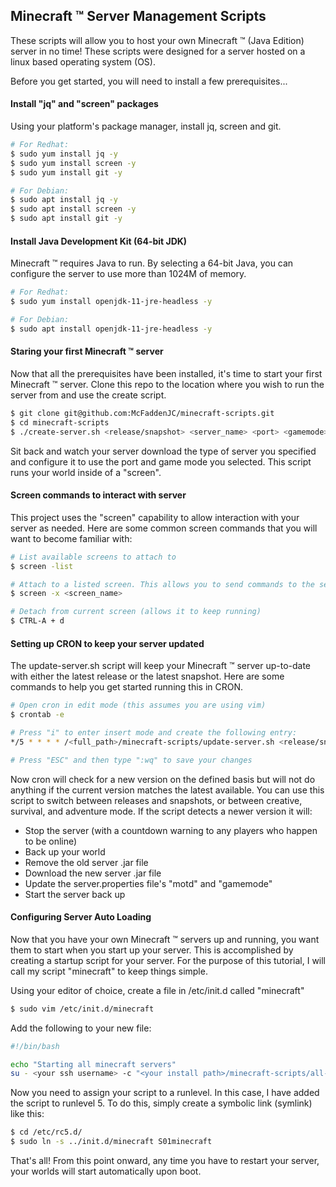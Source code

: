 ## Minecraft &trade; Server Management Scripts
These scripts will allow you to host your own Minecraft &trade; (Java Edition) server in no time! These scripts were designed for a server hosted on a linux based operating system (OS).

Before you get started, you will need to install a few prerequisites...

#### Install "jq" and "screen" packages
Using your platform's package manager, install jq, screen and git.
```bash
# For Redhat:
$ sudo yum install jq -y
$ sudo yum install screen -y
$ sudo yum install git -y
```
```bash
# For Debian:
$ sudo apt install jq -y
$ sudo apt install screen -y
$ sudo apt install git -y
```
#### Install Java Development Kit (64-bit JDK)
Minecraft &trade; requires Java to run. By selecting a 64-bit Java, you can configure the server to use more than 1024M of memory.
```bash
# For Redhat:
$ sudo yum install openjdk-11-jre-headless -y
```
```bash
# For Debian:
$ sudo apt install openjdk-11-jre-headless -y
```

#### Staring your first Minecraft &trade; server
Now that all the prerequisites have been installed, it's time to start your first Minecraft &trade; server. Clone this repo to the location where you wish to run the server from and use the create script.
```bash
$ git clone git@github.com:McFaddenJC/minecraft-scripts.git
$ cd minecraft-scripts
$ ./create-server.sh <release/snapshot> <server_name> <port> <gamemode>
```
Sit back and watch your server download the type of server you specified and configure it to use the port and game mode you selected. This script runs your world inside of a "screen".

#### Screen commands to interact with server
This project uses the "screen" capability to allow interaction with your server as needed. Here are some common screen commands that you will want to become familiar with:
```bash
# List available screens to attach to
$ screen -list

# Attach to a listed screen. This allows you to send commands to the server.
$ screen -x <screen_name>

# Detach from current screen (allows it to keep running)
$ CTRL-A + d
```

#### Setting up CRON to keep your server updated
The update-server.sh script will keep your Minecraft &trade; server up-to-date with either the latest release or the latest snapshot. Here are some commands to help you get started running this in CRON.
```bash
# Open cron in edit mode (this assumes you are using vim)
$ crontab -e

# Press "i" to enter insert mode and create the following entry:
*/5 * * * * /<full_path>/minecraft-scripts/update-server.sh <release/snapshot> <server_name> <gamemode> > /dev/null 2>&1

# Press "ESC" and then type ":wq" to save your changes
```
Now cron will check for a new version on the defined basis but will not do anything if the current version matches the latest available. You can use this script to switch between releases and snapshots, or between creative, survival, and adventure mode. If the script detects a newer version it will:
* Stop the server (with a countdown warning to any players who happen to be online)
* Back up your world
* Remove the old server .jar file
* Download the new server .jar file
* Update the server.properties file's "motd" and "gamemode"
* Start the server back up


#### Configuring Server Auto Loading
Now that you have your own Minecraft &trade; servers up and running, you want them to start when you start up your server. This is accomplished by creating a startup script for your server. For the purpose of this tutorial, I will call my script "minecraft" to keep things simple.

Using your editor of choice, create a file in /etc/init.d called "minecraft"

```bash
$ sudo vim /etc/init.d/minecraft
```
Add the following to your new file:
```bash
#!/bin/bash

echo "Starting all minecraft servers"
su - <your ssh username> -c "<your install path>/minecraft-scripts/all-start.sh"
```
Now you need to assign your script to a runlevel. In this case, I have added the script to runlevel 5. To do this, simply create a symbolic link (symlink) like this:

```bash
$ cd /etc/rc5.d/
$ sudo ln -s ../init.d/minecraft S01minecraft
```
That's all! From this point onward, any time you have to restart your server, your worlds will start automatically upon boot.
